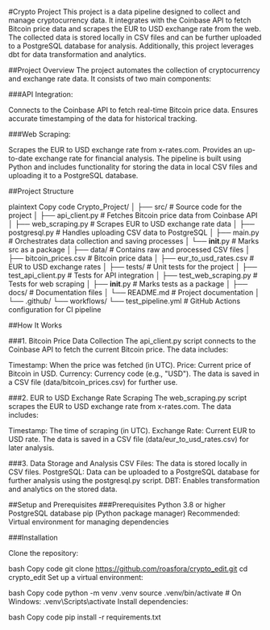 #Crypto Project
This project is a data pipeline designed to collect and manage cryptocurrency data. It integrates with the Coinbase API to fetch Bitcoin price data and scrapes the EUR to USD exchange rate from the web. The collected data is stored locally in CSV files and can be further uploaded to a PostgreSQL database for analysis. Additionally, this project leverages dbt for data transformation and analytics.

##Project Overview
The project automates the collection of cryptocurrency and exchange rate data. It consists of two main components:

###API Integration:

Connects to the Coinbase API to fetch real-time Bitcoin price data.
Ensures accurate timestamping of the data for historical tracking.

###Web Scraping:

Scrapes the EUR to USD exchange rate from x-rates.com.
Provides an up-to-date exchange rate for financial analysis.
The pipeline is built using Python and includes functionality for storing the data in local CSV files and uploading it to a PostgreSQL database.

##Project Structure

plaintext
Copy code
Crypto_Project/
│
├── src/                      # Source code for the project
│   ├── api_client.py         # Fetches Bitcoin price data from Coinbase API
│   ├── web_scraping.py       # Scrapes EUR to USD exchange rate data
│   ├── postgresql.py         # Handles uploading CSV data to PostgreSQL
│   ├── main.py               # Orchestrates data collection and saving processes
│   └── __init__.py           # Marks src as a package
│
├── data/                     # Contains raw and processed CSV files
│   ├── bitcoin_prices.csv    # Bitcoin price data
│   ├── eur_to_usd_rates.csv  # EUR to USD exchange rates
│
├── tests/                    # Unit tests for the project
│   ├── test_api_client.py    # Tests for API integration
│   ├── test_web_scraping.py  # Tests for web scraping
│   ├── __init__.py           # Marks tests as a package
│
├── docs/                     # Documentation files
│   └── README.md             # Project documentation
│
└── .github/
    └── workflows/
        └── test_pipeline.yml # GitHub Actions configuration for CI pipeline

##How It Works

###1. Bitcoin Price Data Collection
The api_client.py script connects to the Coinbase API to fetch the current Bitcoin price. The data includes:

Timestamp: When the price was fetched (in UTC).
Price: Current price of Bitcoin in USD.
Currency: Currency code (e.g., "USD").
The data is saved in a CSV file (data/bitcoin_prices.csv) for further use.

###2. EUR to USD Exchange Rate Scraping
The web_scraping.py script scrapes the EUR to USD exchange rate from x-rates.com. The data includes:

Timestamp: The time of scraping (in UTC).
Exchange Rate: Current EUR to USD rate.
The data is saved in a CSV file (data/eur_to_usd_rates.csv) for later analysis.

###3. Data Storage and Analysis
CSV Files: The data is stored locally in CSV files.
PostgreSQL: Data can be uploaded to a PostgreSQL database for further analysis using the postgresql.py script.
DBT: Enables transformation and analytics on the stored data.


##Setup and Prerequisites
###Prerequisites
Python 3.8 or higher
PostgreSQL database
pip (Python package manager)
Recommended: Virtual environment for managing dependencies

###Installation

Clone the repository:

bash
Copy code
git clone https://github.com/roasfora/crypto_edit.git
cd crypto_edit
Set up a virtual environment:

bash
Copy code
python -m venv .venv
source .venv/bin/activate  # On Windows: .venv\Scripts\activate
Install dependencies:

bash
Copy code
pip install -r requirements.txt